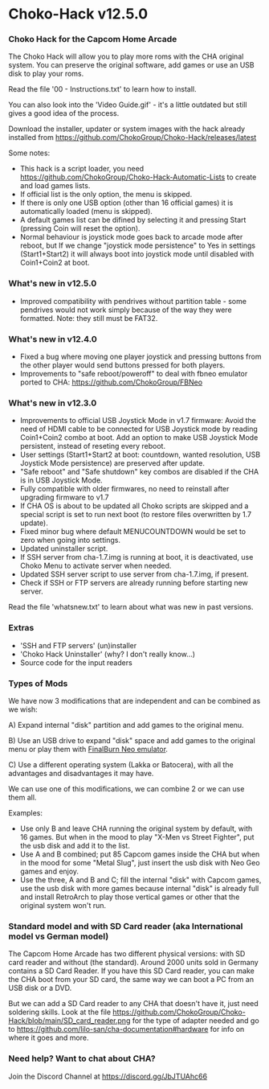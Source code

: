 # Choko-Hack v12.5.0
### Choko Hack for the Capcom Home Arcade

The Choko Hack will allow you to play more roms with the CHA original system. You can preserve the original software, add games or use an USB disk to play your roms.

Read the file '00 - Instructions.txt' to learn how to install.

You can also look into the 'Video Guide.gif' - it's a little outdated but still gives a good idea of the process.

Download the installer, updater or system images with the hack already installed from https://github.com/ChokoGroup/Choko-Hack/releases/latest

Some notes:
- This hack is a script loader, you need https://github.com/ChokoGroup/Choko-Hack-Automatic-Lists to create and load games lists.
- If official list is the only option, the menu is skipped.
- If there is only one USB option (other than 16 official games) it is automatically loaded (menu is skipped).
- A default games list can be difined by selecting it and pressing Start (pressing Coin will reset the option).
- Normal behaviour is joystick mode goes back to arcade mode after reboot, but If we change "joystick mode persistence" to Yes in settings (Start1+Start2) it will always boot into joystick mode until disabled with Coin1+Coin2 at boot.


### What's new in v12.5.0
- Improved compatibility with pendrives without partition table - some pendrives would not work simply because of the way they were formatted.
Note: they still must be FAT32.


### What's new in v12.4.0
- Fixed a bug where moving one player joystick and pressing buttons from the other player would send buttons pressed for both players.
- Improvements to "safe reboot/poweroff" to deal with fbneo emulator ported to CHA: https://github.com/ChokoGroup/FBNeo


### What's new in v12.3.0
- Improvements to official USB Joystick Mode in v1.7 firmware:
  Avoid the need of HDMI cable to be connected for USB Joystick mode by reading Coin1+Coin2 combo at boot.
  Add an option to make USB Joystick Mode persistent, instead of reseting every reboot.
- User settings (Start1+Start2 at boot: countdown, wanted resolution, USB Joystick Mode persistence) are preserved after update.
- "Safe reboot" and "Safe shutdown" key combos are disabled if the CHA is in USB Joystick Mode.
- Fully compatible with older firmwares, no need to reinstall after upgrading firmware to v1.7
- If CHA OS is about to be updated all Choko scripts are skipped and a special script is set to run next boot (to restore files overwritten by 1.7 update).
- Fixed minor bug where default MENUCOUNTDOWN would be set to zero when going into settings.
- Updated uninstaller script.
- If SSH server from cha-1.7.img is running at boot, it is deactivated, use Choko Menu to activate server when needed.
- Updated SSH server script to use server from cha-1.7.img, if present.
- Check if SSH or FTP servers are already running before starting new server.

Read the file 'whatsnew.txt' to learn about what was new in past versions.


### Extras
- 'SSH and FTP servers' (un)installer
- 'Choko Hack Uninstaller' (why? I don't really know...)
- Source code for the input readers


### Types of Mods

We have now 3 modifications that are independent and can be combined as we wish:

A) Expand internal "disk" partition and add games to the original menu.

B) Use an USB drive to expand "disk" space and add games to the original menu or play them with [FinalBurn Neo emulator](https://github.com/ChokoGroup/FBNeo).

C) Use a different operating system (Lakka or Batocera), with all the advantages and disadvantages it may have.

We can use one of this modifications, we can combine 2 or we can use them all.

Examples:
- Use only B and leave CHA running the original system by default, with 16 games. But when in the mood to play "X-Men vs Street Fighter", put the usb disk and add it to the list.
- Use A and B combined; put 85 Capcom games inside the CHA but when in the mood for some "Metal Slug", just insert the usb disk with Neo Geo games and enjoy.
- Use the three, A and B and C; fill the internal "disk" with Capcom games, use the usb disk with more games because internal "disk" is already full and install RetroArch to play those vertical games or other that the original system won't run.


###  Standard model and with SD Card reader (aka International model vs German model)

The Capcom Home Arcade has two different physical versions: with SD card reader and without (the standard).
Around 2000 units sold in Germany contains a SD Card Reader. If you have this SD Card reader, you can make the CHA boot from your SD card, the same way we can boot a PC from an USB disk or a DVD.

But we can add a SD Card reader to any CHA that doesn't have it, just need soldering skills. Look at the file https://github.com/ChokoGroup/Choko-Hack/blob/main/SD_card_reader.png for the type of adapter needed and go to https://github.com/lilo-san/cha-documentation#hardware for info on where it goes and more.


###  Need help? Want to chat about CHA?

Join the Discord Channel at https://discord.gg/JbJTUAhc66


